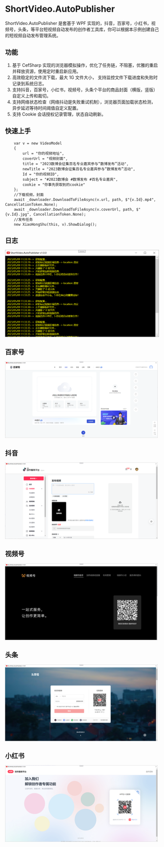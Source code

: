 # ShortVideo.AutoPublisher

ShortVideo.AutoPublisher 是套基于 WPF 实现的，抖音，百家号，小红书，视频号，头条，等平台短视频自动发布的创作者工具库，你可以根据本示例创建自己的短视频自动发布管理系统。

## 功能

1. 基于 CefSharp 实现的浏览器模拟操作，优化了任务链，不阻塞，优雅的重启并释放资源，使用定时重启新应用。
2. 高效稳定的文件流下载，最大 1G 文件大小， 支持监控文件下载进度和失败时记录到系统日志。
3. 支持抖音，百家号，小红书，视频号，头条个平台的商品封面（横版，竖版）自定义上传和裁切。
4. 支持网络状态检查（网络抖动是失败重试机制），浏览器页面加载状态检测，异步延迟等待时间阈值自定义配置。
5. 支持 Cookie 会话授权记录管理，状态自动刷新。

## 快速上手

```
    var v = new VideoModel
    {
        url = "你的视频地址",
        coverUrl = "视频封面",
        title = "2023数博会征集百名专业嘉宾参与“数博发布”活动",
        newTitle = "2023数博会征集百名专业嘉宾参与“数博发布”活动",
        Id = "你的视频ID",
        subject = "#2023数博会 #数博发布 #百名专业嘉宾",
        cookie = "你事先获取到的cookie"
    };
    //下载视频，封面
    await _downloader.DownloadToFileAsync(v.url, path, $"{v.Id}.mp4", CancellationToken.None);
    await _downloader.DownloadToFileAsync(v.coverUrl, path, $"{v.Id}.jpg", CancellationToken.None);
    //发布任务
    new XiaoHongShu(this, v).ShowDialog();
```

## 日志

<img src="https://github.com/dorisoy/ShortVideo.AutoPublisher/blob/main/Screen/Console.png" />

## 百家号

<img src="https://github.com/dorisoy/ShortVideo.AutoPublisher/blob/main/Screen/Baijiahao.png" width="500px"/>

## 抖音

<img src="https://github.com/dorisoy/ShortVideo.AutoPublisher/blob/main/Screen/Douyin.png" width="500px"/>

## 视频号

<img src="https://github.com/dorisoy/ShortVideo.AutoPublisher/blob/main/Screen/Shipinhao.png" width="500px"/>

## 头条

<img src="https://github.com/dorisoy/ShortVideo.AutoPublisher/blob/main/Screen/Toutiao.png" width="500px"/>

## 小红书

<img src="https://github.com/dorisoy/ShortVideo.AutoPublisher/blob/main/Screen/XiaoHongShu.png" width="500px"/>
